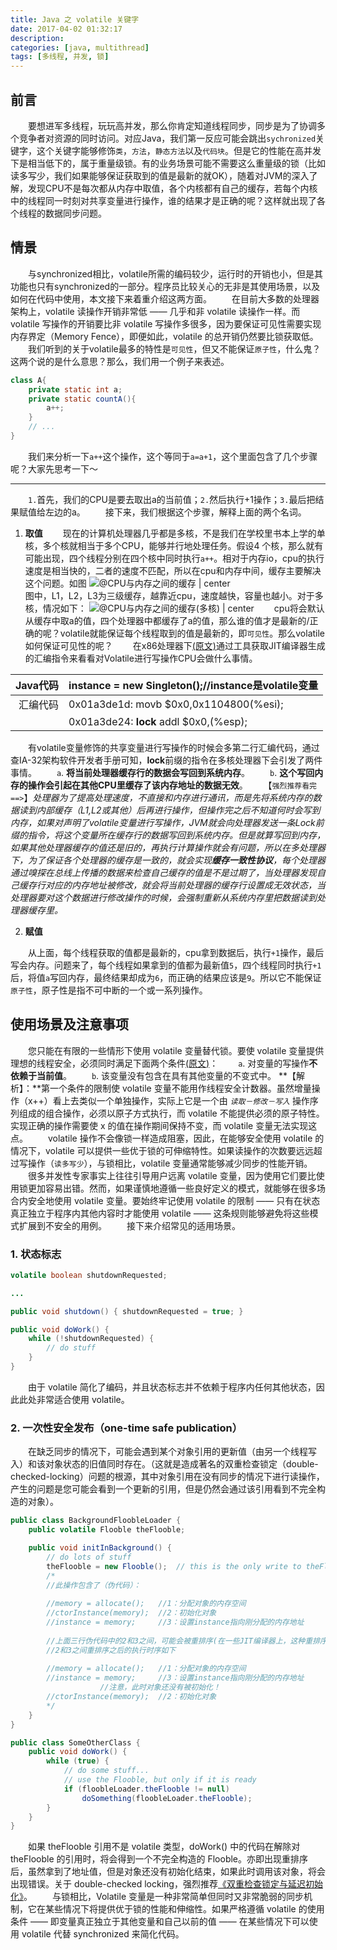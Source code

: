 ```yaml
---
title: Java 之 volatile 关键字
date: 2017-04-02 01:32:17
description:
categories: [java, multithread]
tags: [多线程, 并发, 锁]
---
```


## 前言
 
　　要想进军多线程，玩玩高并发，那么你肯定知道线程同步，同步是为了协调多个竞争者对资源的同时访问。对应Java，我们第一反应可能会跳出`sychronized`关键字，这个关键字能够修饰`类`，`方法`，`静态方法`以及`代码块`。但是它的性能在高并发下是相当低下的，属于重量级锁。有的业务场景可能不需要这么重量级的锁（比如读多写少，我们如果能够保证获取到的值是最新的就OK），随着对JVM的深入了解，发现CPU不是每次都从内存中取值，各个内核都有自己的缓存，若每个内核中的线程同一时刻对共享变量进行操作，谁的结果才是正确的呢？这样就出现了各个线程的数据同步问题。
<!--more-->
## 情景

　　与synchronized相比，volatile所需的编码较少，运行时的开销也小，但是其功能也只有synchronized的一部分。程序员比较关心的无非是其使用场景，以及如何在代码中使用，本文接下来着重介绍这两方面。
　　在目前大多数的处理器架构上，volatile 读操作开销非常低 —— 几乎和非 volatile 读操作一样。而 volatile 写操作的开销要比非 volatile 写操作多很多，因为要保证可见性需要实现内存界定（Memory Fence），即便如此，volatile 的总开销仍然要比锁获取低。
　　我们听到的关于volatile最多的特性是`可见性`，但又不能保证`原子性`，什么鬼？这两个说的是什么意思？那么，我们用一个例子来表述。

```java
class A{
	private static int a;
	private static countA(){
		a++;
	}
	// ...
}
```

　　我们来分析一下`a++`这个操作，这个等同于`a=a+1`，这个里面包含了几个步骤呢？大家先思考一下～

---

　　`1.`首先，我们的CPU是要去取出a的当前值；`2.`然后执行+1操作；`3.`最后把结果赋值给左边的a。
　　接下来，我们根据这个步骤，解释上面的两个名词。

1. **取值**
　　现在的计算机处理器几乎都是多核，不是我们在学校里书本上学的单核，多个核就相当于多个CPU，能够并行地处理任务。假设4 个核，那么就有可能出现，四个线程分别在四个核中同时执行`a++`。相对于内存io，cpu的执行速度是相当快的，二者的速度不匹配，所以在cpu和内存中间，缓存主要解决这个问题。如图
![@CPU与内存之间的缓存 | center](http://ojxisatrc.bkt.clouddn.com/image/multithread/volatile01.jpgafsd)  
图中，L1，L2，L3为三级缓存，越靠近cpu，速度越快，容量也越小。对于多核，情况如下：
![@CPU与内存之间的缓存(多核) | center](http://ojxisatrc.bkt.clouddn.com/image/multithread/volatile02.jpgzz)
　　cpu将会默认从缓存中取a的值，四个处理器中都缓存了a的值，那么谁的值才是最新的/正确的呢？volatile就能保证每个线程取到的值是最新的，即`可见性`。那么volatile如何保证可见性的呢？
　　在x86处理器下[(原文)](http://www.infoq.com/cn/articles/ftf-java-volatile)通过工具获取JIT编译器生成的汇编指令来看看对Volatile进行写操作CPU会做什么事情。

| Java代码 | instance = new Singleton();//instance是volatile变量 |
| --------: | :-------- |
| 汇编代码 | 0x01a3de1d: movb $0x0,0x1104800(%esi); |
| |0x01a3de24: **lock** addl $0x0,(%esp); |

　　有volatile变量修饰的共享变量进行写操作的时候会多第二行汇编代码，通过查IA-32架构软件开发者手册可知，**lock**前缀的指令在多核处理器下会引发了两件事情。
　　`a`. **将当前处理器缓存行的数据会写回到系统内存**。
　　`b`. **这个写回内存的操作会引起在其他CPU里缓存了该内存地址的数据无效**。
　　【`强烈推荐看完==>`】*处理器为了提高处理速度，不直接和内存进行通讯，而是先将系统内存的数据读到内部缓存（L1,L2或其他）后再进行操作，但操作完之后不知道何时会写到内存，如果对声明了volatile变量进行写操作，JVM就会向处理器发送一条Lock前缀的指令，将这个变量所在缓存行的数据写回到系统内存。但是就算写回到内存，如果其他处理器缓存的值还是旧的，再执行计算操作就会有问题，所以在多处理器下，为了保证各个处理器的缓存是一致的，就会实现**缓存一致性协议**，每个处理器通过嗅探在总线上传播的数据来检查自己缓存的值是不是过期了，当处理器发现自己缓存行对应的内存地址被修改，就会将当前处理器的缓存行设置成无效状态，当处理器要对这个数据进行修改操作的时候，会强制重新从系统内存里把数据读到处理器缓存里。*


2. **赋值**

　　从上面，每个线程获取的值都是最新的，cpu拿到数据后，执行`+1`操作，最后写会内存。问题来了，每个线程如果拿到的值都为最新值`5`，四个线程同时执行`+1`后，将值`a`写回内存，最终结果却成为`6`，而正确的结果应该是`9`。所以它不能保证`原子性`，原子性是指不可中断的一个或一系列操作。

## 使用场景及注意事项

　　您只能在有限的一些情形下使用 volatile 变量替代锁。要使 volatile 变量提供理想的线程安全，必须同时满足下面两个条件[(原文)](https://www.ibm.com/developerworks/cn/java/j-jtp06197.html)：
　　`a`. 对变量的写操作**不依赖于当前值**。
　　`b`. 该变量没有包含在具有其他变量的不变式中。
**【解析】：**第一个条件的限制使 volatile 变量不能用作线程安全计数器。虽然增量操作（x++）看上去类似一个单独操作，实际上它是一个由 *`读取－修改－写入`* 操作序列组成的组合操作，必须以原子方式执行，而 volatile 不能提供必须的原子特性。实现正确的操作需要使 x 的值在操作期间保持不变，而 volatile 变量无法实现这点。
　　volatile 操作不会像锁一样造成阻塞，因此，在能够安全使用 volatile 的情况下，volatile 可以提供一些优于锁的可伸缩特性。如果读操作的次数要远远超过写操作（`读多写少`），与锁相比，volatile 变量通常能够减少同步的性能开销。
　　很多并发性专家事实上往往引导用户远离 volatile 变量，因为使用它们要比使用锁更加容易出错。然而，如果谨慎地遵循一些良好定义的模式，就能够在很多场合内安全地使用 volatile 变量。要始终牢记使用 volatile 的限制 —— 只有在状态真正独立于程序内其他内容时才能使用 volatile —— 这条规则能够避免将这些模式扩展到不安全的用例。
　　接下来介绍常见的适用场景。

### 1. 状态标志

```java
volatile boolean shutdownRequested;

...

public void shutdown() { shutdownRequested = true; }

public void doWork() { 
    while (!shutdownRequested) { 
        // do stuff
    }
}
```

　　由于 volatile 简化了编码，并且状态标志并不依赖于程序内任何其他状态，因此此处非常适合使用 volatile。

### 2. 一次性安全发布（one-time safe publication）

　　在缺乏同步的情况下，可能会遇到某个对象引用的更新值（由另一个线程写入）和该对象状态的旧值同时存在。（这就是造成著名的双重检查锁定（double-checked-locking）问题的根源，其中对象引用在没有同步的情况下进行读操作，产生的问题是您可能会看到一个更新的引用，但是仍然会通过该引用看到不完全构造的对象）。

```java
public class BackgroundFloobleLoader {
    public volatile Flooble theFlooble;

    public void initInBackground() {
        // do lots of stuff
        theFlooble = new Flooble();  // this is the only write to theFlooble
        /*
        //此操作包含了（伪代码）：
        
        //memory = allocate();   //1：分配对象的内存空间
		//ctorInstance(memory);  //2：初始化对象
		//instance = memory;     //3：设置instance指向刚分配的内存地址
		
		//上面三行伪代码中的2和3之间，可能会被重排序(在一些JIT编译器上，这种重排序是真实发生的)
		//2和3之间重排序之后的执行时序如下
		
		//memory = allocate();   //1：分配对象的内存空间
		//instance = memory;     //3：设置instance指向刚分配的内存地址
					//注意，此时对象还没有被初始化！
		//ctorInstance(memory);  //2：初始化对象
		*/
    }
}

public class SomeOtherClass {
    public void doWork() {
        while (true) { 
            // do some stuff...
            // use the Flooble, but only if it is ready
            if (floobleLoader.theFlooble != null) 
                doSomething(floobleLoader.theFlooble);
        }
    }
}
```

　　如果 theFlooble 引用不是 volatile 类型，doWork() 中的代码在解除对 theFlooble 的引用时，将会得到一个不完全构造的 Flooble。亦即出现重排序后，虽然拿到了地址值，但是对象还没有初始化结束，如果此时调用该对象，将会出现错误。关于 double-checked locking，强烈推荐[《双重检查锁定与延迟初始化》](http://www.infoq.com/cn/articles/double-checked-locking-with-delay-initialization)。
　　与锁相比，Volatile 变量是一种非常简单但同时又非常脆弱的同步机制，它在某些情况下将提供优于锁的性能和伸缩性。如果严格遵循 volatile 的使用条件 —— 即变量真正独立于其他变量和自己以前的值 —— 在某些情况下可以使用 volatile 代替 synchronized 来简化代码。
